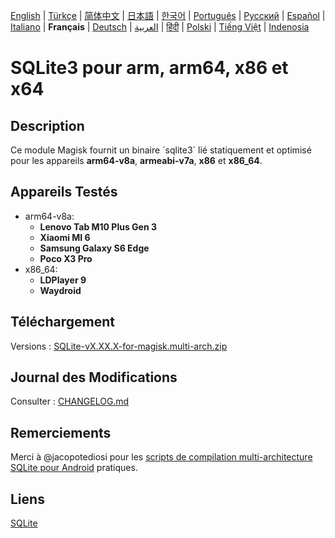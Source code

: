 [English](README.md) | [Türkçe](README-TR.md) | [简体中文](README-CN.md) | [日本語](README-JP.md) | [한국어](README-KR.md) | [Português](README-PT.md) | [Русский](README-RU.md) | [Español](README-ES.md) | [Italiano](README-IT.md) | **Français** | [Deutsch](README-DE.md) | [العربية](README-AR.md) | [हिंदी](README-IN.md) | [Polski](README-PL.md) | [Tiếng Việt](README-VI.md) | [Indenosia](README-ID)


# SQLite3 pour arm, arm64, x86 et x64

## Description

Ce module Magisk fournit un binaire ´sqlite3´ lié statiquement et optimisé pour les appareils **arm64-v8a**, **armeabi-v7a**, **x86** et **x86_64**.

## Appareils Testés

 - arm64-v8a:
   - **Lenovo Tab M10 Plus Gen 3**
   - **Xiaomi MI 6**
   - **Samsung Galaxy S6 Edge**
   - **Poco X3 Pro**
 - x86_64:
   - **LDPlayer 9**
   - **Waydroid**
   
## Téléchargement

Versions : [SQLite-vX.XX.X-for-magisk.multi-arch.zip](https://github.com/rojenzaman/sqlite3-magisk-module/releases)

## Journal des Modifications

Consulter : [CHANGELOG.md](CHANGELOG.md)

## Remerciements

Merci à @jacopotediosi pour les [scripts de compilation multi-architecture SQLite pour Android](https://github.com/jacopotediosi/sqlite3-android) pratiques.

## Liens
[SQLite](https://www.sqlite.org/)